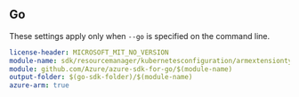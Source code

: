 ## Go

These settings apply only when `--go` is specified on the command line.

``` yaml $(go) && $(track2)
license-header: MICROSOFT_MIT_NO_VERSION
module-name: sdk/resourcemanager/kubernetesconfiguration/armextensiontypes
module: github.com/Azure/azure-sdk-for-go/$(module-name)
output-folder: $(go-sdk-folder)/$(module-name)
azure-arm: true
```
